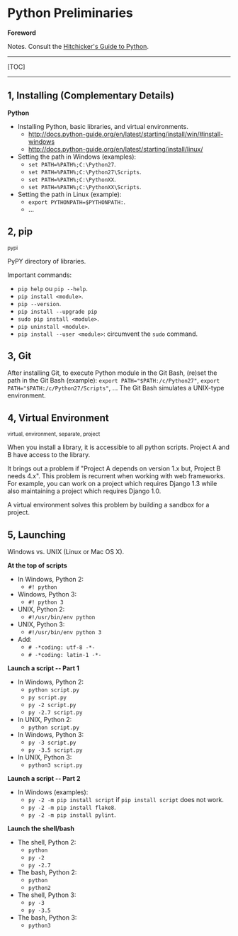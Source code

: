 # Python Preliminaries

**Foreword**

Notes. Consult the [Hitchicker's Guide to Python](http://docs.python-guide.org/en/latest/).

-----

[TOC]

-----

## 1, Installing (Complementary Details)

**Python**

- Installing Python, basic libraries, and virtual environments.
    - http://docs.python-guide.org/en/latest/starting/install/win/#install-windows
    - http://docs.python-guide.org/en/latest/starting/install/linux/
- Setting the path in Windows (examples):
    - `set PATH=%PATH%;C:\Python27`.
    - `set PATH=%PATH%;C:\Python27\Scripts`.
    - `set PATH=%PATH%;C:\PythonXX`.
    - `set PATH=%PATH%;C:\PythonXX\Scripts`.
- Setting the path in Linux (example):
    - `export PYTHONPATH=$PYTHONPATH:`.
    - ...

## 2, pip

<sub>pypi</sub>

PyPY directory of libraries.

Important commands:

- `pip help` ou `pip --help`.
- `pip install <module>`.
- `pip --version`.
- `pip install --upgrade pip`
- `sudo pip install <module>`.
- `pip uninstall <module>`.
- `pip install --user <module>`: circumvent the `sudo` command.

## 3, Git

After installing Git, to execute Python module in the Git Bash, (re)set the path in the Git Bash (example): `export PATH="$PATH:/c/Python27"`, 
`export PATH="$PATH:/c/Python27/Scripts"`, ... The Git Bash simulates a UNIX-type environment.

## 4, Virtual Environment

<sub>virtual, environment, separate, project</sub>

When you install a library, it is accessible to all python scripts. Project A and B have access to the library. 

It brings out a problem if "Project A depends on version 1.x but, Project B needs 4.x". This problem is recurrent when working with web frameworks. For example, you can work on a project which requires Django 1.3 while also maintaining a project which requires Django 1.0.

A virtual environment solves this problem by building a sandbox for a project.

## 5, Launching

Windows vs. UNIX (Linux or Mac OS X).

**At the top of scripts**

- In Windows, Python 2:
    - `#! python`
- Windows, Python 3:
    - `#! python 3`
- UNIX, Python 2:
    - `#!/usr/bin/env python`
- UNIX, Python 3:
    - `#!/usr/bin/env python 3`
- Add:
    - `# -*coding: utf-8 -*-`
    - `# -*coding: latin-1 -*-`

**Launch a script -- Part 1**

- In Windows, Python 2:
    - `python script.py`
    - `py script.py`
    - `py -2 script.py`
    - `py -2.7 script.py`
- In UNIX, Python 2:
    - `python script.py`
- In Windows, Python 3:
    - `py -3 script.py`
    - `py -3.5 script.py`
- In UNIX, Python 3:
    - `python3 script.py`
    
**Launch a script -- Part 2**

- In Windows (examples):
    - `py -2 -m pip install script` if `pip install script` does not work.
    - `py -2 -m pip install flake8`.
    - `py -2 -m pip install pylint`.    
    
**Launch the shell/bash**

- The shell, Python 2:
    - `python`
    - `py -2`
    - `py -2.7`
- The bash, Python 2:
    - `python`
    - `python2`
- The shell, Python 3:
    - `py -3`
    - `py -3.5`
- The bash, Python 3:
    - `python3`